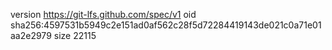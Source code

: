 version https://git-lfs.github.com/spec/v1
oid sha256:4597531b5949c2e151ad0af562c28f5d72284419143de021c0a71e01aa2e2979
size 22115
